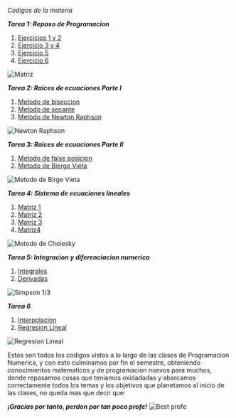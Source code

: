 
*Codigos de la materia*
  
***Tarea 1: Repaso de Programacion*** 
   1. [Ejercicios 1 y 2](https://github.com/maquinadefuego09/proyecto/blob/main/Ejercicio%201%20y%202%2C%20Tarea%201.py)
   2. [Ejercicio 3 y 4](https://github.com/maquinadefuego09/proyecto/blob/main/Ejercicio%203%20y%204%2C%20Tarea%201.py)
   3. [Ejercicio 5](https://github.com/maquinadefuego09/proyecto/blob/main/Ejercicio%205%2C%20Tarea%201.py)
   4. [Ejercicio 6](https://github.com/maquinadefuego09/proyecto/blob/main/Ejercicio%206%2C%20Tarea%201.py)

![Matriz](https://www.profesor10demates.com/wp-content/uploads/2021/01/Determinante-de-una-matriz-4x4-ejercicios-resueltos.png)

***Tarea 2: Raices de ecuaciones Parte I*** 
   1. [Metodo de biseccion](https://github.com/maquinadefuego09/proyecto/blob/main/Metododebiseccion.py)
   2. [Metodo de secante](https://github.com/maquinadefuego09/proyecto/blob/main/metododesecante.py)
   3. [Metodo de Newton Raphson](https://github.com/maquinadefuego09/proyecto/blob/main/newtonraphson.py)

![Newton Raphson](https://cdn.goconqr.com/uploads/media/image/10507969/desktop_3672d64c-302a-4b41-9032-31ee12030f4a.png)

***Tarea 3: Raices de ecuaciones Parte II*** 
   1. [Metodo de false posicion](https://github.com/maquinadefuego09/proyecto/blob/main/Falsa%20Posicion.py)
   2. [Metodo de Bierge Vieta](https://github.com/maquinadefuego09/proyecto/blob/main/MetodoBiergeVieta.py)

![Metodo de Birge Vieta](https://encrypted-tbn0.gstatic.com/images?q=tbn:ANd9GcR0HVvGJmiRAe76lIqK48Sd0Ym1cnrUxfVyaQ&s)

***Tarea 4: Sistema de ecuaciones lineales*** 
   1. [Matriz 1](https://github.com/maquinadefuego09/proyecto/blob/main/Matriz%201.py)
   2. [Matriz 2](https://github.com/maquinadefuego09/proyecto/blob/main/Matriz%202.py)
   3. [Matriz 3](https://github.com/maquinadefuego09/proyecto/blob/main/Matriz%203.py)
   4. [Matriz4 ](https://github.com/maquinadefuego09/proyecto/blob/main/Matriz%204.py)

![Metodo de Cholesky](https://media.licdn.com/dms/image/v2/D4D12AQHnpQoVF2rgXQ/article-cover_image-shrink_720_1280/article-cover_image-shrink_720_1280/0/1656876001611?e=2147483647&v=beta&t=Ph-mXeBG9FjDjuqtlr1b87ZFc622gD20kR8WKHPtBVk)

***Tarea 5: Integracion y diferenciacion numerica*** 
   1. [Integrales](https://github.com/maquinadefuego09/proyecto/blob/main/Integrales%20Final%201.py)
   2. [Derivadas](https://github.com/maquinadefuego09/proyecto/blob/main/Derivadas%20final%201.py)

![Simpson 1/3](https://encrypted-tbn0.gstatic.com/images?q=tbn:ANd9GcQpO33Mx9ArVY6d3tTOwtB-zEUUyTDLyx_aRw&s)

***Tarea 6*** 
   1. [Interpolacion](https://github.com/maquinadefuego09/proyecto/blob/main/Regresion%20Lineal.py)
   2. [Regresion Lineal](https://github.com/maquinadefuego09/proyecto/blob/main/Regresion%20Lineal.py)

![Regresion Lineal](https://belver.clavijero.edu.mx/cursos/nme/semestre5/probyest_1/s4/contenidos/t2p3f01.png)

Estos son todos los codigos vistos a lo largo de las clases de Programacion Numerica, y con esto 
culminamos por fin el semestre, obteniendo conocimientos matematicos y de programacion nuevos 
para muchos, donde repasamos cosas que teniamos oxidadadas y abarcamos correctamente todos los
temas y los objetivos que planetamos al inicio de las clases, no queda mas que decir que:

***¡Gracias por tanto, perdon por tan poco profe!***
![Best profe](https://i.ytimg.com/vi/X2Osytcx8qA/sddefault.jpg)


